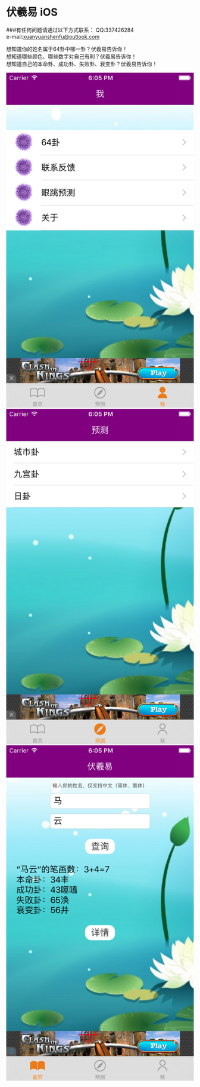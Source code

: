 # 伏羲易 iOS

###有任何问题请通过以下方式联系：
QQ:337426284  
e-mail:xuanyuanshenfu@outlook.com

想知道你的姓名属于64卦中哪一卦？伏羲易告诉你！    
想知道哪些颜色、哪些数字对自己有利？伏羲易告诉你！   
想知道自己的本命卦、成功卦、失败卦、衰变卦？伏羲易告诉你！       

![image](https://raw.githubusercontent.com/mengzhihoing/json/master/1.png)  
![image](https://raw.githubusercontent.com/mengzhihoing/json/master/2.png)  
![image](https://raw.githubusercontent.com/mengzhihoing/json/master/3.png)